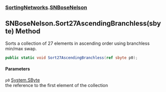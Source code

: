 ### [SortingNetworks](./SortingNetworks.md 'SortingNetworks').[SNBoseNelson](./SortingNetworks-SNBoseNelson.md 'SortingNetworks.SNBoseNelson')
## SNBoseNelson.Sort27AscendingBranchless(sbyte) Method
Sorts a collection of 27 elements in ascending order using branchless min/max swap.  
```csharp
public static void Sort27AscendingBranchless(ref sbyte p0);
```
#### Parameters
<a name='SortingNetworks-SNBoseNelson-Sort27AscendingBranchless(sbyte)-p0'></a>
`p0` [System.SByte](https://docs.microsoft.com/en-us/dotnet/api/System.SByte 'System.SByte')  
the reference to the first element of the collection  
  
